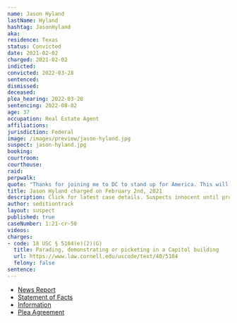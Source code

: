 ```yaml
---
name: Jason Hyland
lastName: Hyland
hashtag: JasonHyland
aka:
residence: Texas
status: Convicted
date: 2021-02-02
charged: 2021-02-02
indicted:
convicted: 2022-03-28
sentenced:
dismissed:
deceased:
plea_hearing: 2022-03-28
sentencing: 2022-08-02
age: 37
occupation: Real Estate Agent
affiliations:
jurisdiction: Federal
image: /images/preview/jason-hyland.jpg
suspect: jason-hyland.jpg
booking:
courtroom:
courthouse:
raid:
perpwalk:
quote: "Thanks for joining me to DC to stand up for America. This will be historic — no matter the outcome"
title: Jason Hyland charged on February 2nd, 2021
description: Click for latest case details. Suspects innocent until proven guilty.
author: seditiontrack
layout: suspect
published: true
caseNumber: 1:21-cr-50
videos:
charges:
- code: 18 USC § 5104(e)(2)(G)
  title: Parading, demonstrating or picketing in a Capitol building
  url: https://www.law.cornell.edu/uscode/text/40/5104
  felony: false
sentence:
---
```

- [News Report](https://www.dallasnews.com/news/crime/2021/02/04/third-north-texas-real-estate-professional-is-charged-with-storming-us-capitol-building/)
- [Statement of Facts](https://www.justice.gov/usao-dc/case-multi-defendant/file/1487966/download)
- [Information](https://www.justice.gov/usao-dc/case-multi-defendant/file/1379276/download)
- [Plea Agreement](https://www.justice.gov/usao-dc/case-multi-defendant/file/1487961/download)
